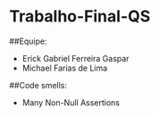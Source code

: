 # Trabalho-Final-QS

##Equipe:
- Erick Gabriel Ferreira Gaspar
- Michael Farias de Lima

##Code smells:
- Many Non-Null Assertions
